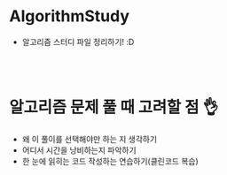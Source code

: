 # AlgorithmStudy
- 알고리즘 스터디 파일 정리하기! :D 
<br>
<br>

# 알고리즘 문제 풀 때 고려할 점 👌
- 왜 이 풀이를 선택해야만 하는 지 생각하기
- 어디서 시간을 낭비하는지 파악하기 
- 한 눈에 읽히는 코드 작성하는 연습하기(클린코드 복습)
